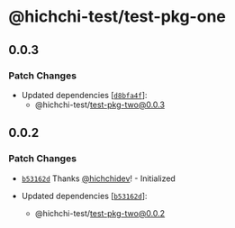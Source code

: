 # @hichchi-test/test-pkg-one

## 0.0.3

### Patch Changes

- Updated dependencies [[`d8bfa4f`](https://github.com/hichchidev/hichchi-test/commit/d8bfa4f7c0dc4c8db903be39200599ce58fd3134)]:
  - @hichchi-test/test-pkg-two@0.0.3

## 0.0.2

### Patch Changes

- [`b53162d`](https://github.com/hichchidev/hichchi-test/commit/b53162dbe631956e5bc45f3c0d7269d54e7f16af) Thanks [@hichchidev](https://github.com/hichchidev)! - Initialized

- Updated dependencies [[`b53162d`](https://github.com/hichchidev/hichchi-test/commit/b53162dbe631956e5bc45f3c0d7269d54e7f16af)]:
  - @hichchi-test/test-pkg-two@0.0.2
